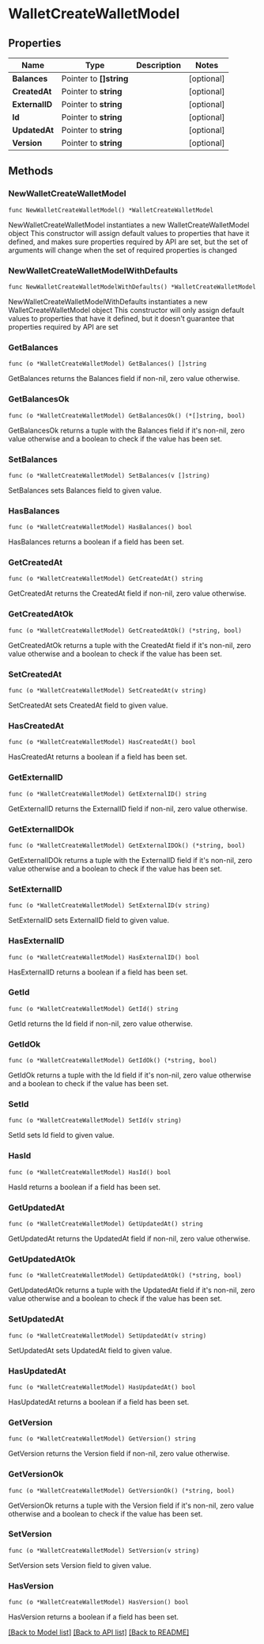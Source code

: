 # WalletCreateWalletModel

## Properties

Name | Type | Description | Notes
------------ | ------------- | ------------- | -------------
**Balances** | Pointer to **[]string** |  | [optional] 
**CreatedAt** | Pointer to **string** |  | [optional] 
**ExternalID** | Pointer to **string** |  | [optional] 
**Id** | Pointer to **string** |  | [optional] 
**UpdatedAt** | Pointer to **string** |  | [optional] 
**Version** | Pointer to **string** |  | [optional] 

## Methods

### NewWalletCreateWalletModel

`func NewWalletCreateWalletModel() *WalletCreateWalletModel`

NewWalletCreateWalletModel instantiates a new WalletCreateWalletModel object
This constructor will assign default values to properties that have it defined,
and makes sure properties required by API are set, but the set of arguments
will change when the set of required properties is changed

### NewWalletCreateWalletModelWithDefaults

`func NewWalletCreateWalletModelWithDefaults() *WalletCreateWalletModel`

NewWalletCreateWalletModelWithDefaults instantiates a new WalletCreateWalletModel object
This constructor will only assign default values to properties that have it defined,
but it doesn't guarantee that properties required by API are set

### GetBalances

`func (o *WalletCreateWalletModel) GetBalances() []string`

GetBalances returns the Balances field if non-nil, zero value otherwise.

### GetBalancesOk

`func (o *WalletCreateWalletModel) GetBalancesOk() (*[]string, bool)`

GetBalancesOk returns a tuple with the Balances field if it's non-nil, zero value otherwise
and a boolean to check if the value has been set.

### SetBalances

`func (o *WalletCreateWalletModel) SetBalances(v []string)`

SetBalances sets Balances field to given value.

### HasBalances

`func (o *WalletCreateWalletModel) HasBalances() bool`

HasBalances returns a boolean if a field has been set.

### GetCreatedAt

`func (o *WalletCreateWalletModel) GetCreatedAt() string`

GetCreatedAt returns the CreatedAt field if non-nil, zero value otherwise.

### GetCreatedAtOk

`func (o *WalletCreateWalletModel) GetCreatedAtOk() (*string, bool)`

GetCreatedAtOk returns a tuple with the CreatedAt field if it's non-nil, zero value otherwise
and a boolean to check if the value has been set.

### SetCreatedAt

`func (o *WalletCreateWalletModel) SetCreatedAt(v string)`

SetCreatedAt sets CreatedAt field to given value.

### HasCreatedAt

`func (o *WalletCreateWalletModel) HasCreatedAt() bool`

HasCreatedAt returns a boolean if a field has been set.

### GetExternalID

`func (o *WalletCreateWalletModel) GetExternalID() string`

GetExternalID returns the ExternalID field if non-nil, zero value otherwise.

### GetExternalIDOk

`func (o *WalletCreateWalletModel) GetExternalIDOk() (*string, bool)`

GetExternalIDOk returns a tuple with the ExternalID field if it's non-nil, zero value otherwise
and a boolean to check if the value has been set.

### SetExternalID

`func (o *WalletCreateWalletModel) SetExternalID(v string)`

SetExternalID sets ExternalID field to given value.

### HasExternalID

`func (o *WalletCreateWalletModel) HasExternalID() bool`

HasExternalID returns a boolean if a field has been set.

### GetId

`func (o *WalletCreateWalletModel) GetId() string`

GetId returns the Id field if non-nil, zero value otherwise.

### GetIdOk

`func (o *WalletCreateWalletModel) GetIdOk() (*string, bool)`

GetIdOk returns a tuple with the Id field if it's non-nil, zero value otherwise
and a boolean to check if the value has been set.

### SetId

`func (o *WalletCreateWalletModel) SetId(v string)`

SetId sets Id field to given value.

### HasId

`func (o *WalletCreateWalletModel) HasId() bool`

HasId returns a boolean if a field has been set.

### GetUpdatedAt

`func (o *WalletCreateWalletModel) GetUpdatedAt() string`

GetUpdatedAt returns the UpdatedAt field if non-nil, zero value otherwise.

### GetUpdatedAtOk

`func (o *WalletCreateWalletModel) GetUpdatedAtOk() (*string, bool)`

GetUpdatedAtOk returns a tuple with the UpdatedAt field if it's non-nil, zero value otherwise
and a boolean to check if the value has been set.

### SetUpdatedAt

`func (o *WalletCreateWalletModel) SetUpdatedAt(v string)`

SetUpdatedAt sets UpdatedAt field to given value.

### HasUpdatedAt

`func (o *WalletCreateWalletModel) HasUpdatedAt() bool`

HasUpdatedAt returns a boolean if a field has been set.

### GetVersion

`func (o *WalletCreateWalletModel) GetVersion() string`

GetVersion returns the Version field if non-nil, zero value otherwise.

### GetVersionOk

`func (o *WalletCreateWalletModel) GetVersionOk() (*string, bool)`

GetVersionOk returns a tuple with the Version field if it's non-nil, zero value otherwise
and a boolean to check if the value has been set.

### SetVersion

`func (o *WalletCreateWalletModel) SetVersion(v string)`

SetVersion sets Version field to given value.

### HasVersion

`func (o *WalletCreateWalletModel) HasVersion() bool`

HasVersion returns a boolean if a field has been set.


[[Back to Model list]](../README.md#documentation-for-models) [[Back to API list]](../README.md#documentation-for-api-endpoints) [[Back to README]](../README.md)


